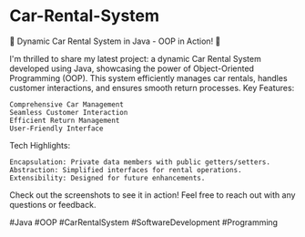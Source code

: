 # Car-Rental-System
🚗 Dynamic Car Rental System in Java - OOP in Action! 🚗

I'm thrilled to share my latest project: a dynamic Car Rental System developed using Java, showcasing the power of Object-Oriented Programming (OOP). This system efficiently manages car rentals, handles customer interactions, and ensures smooth return processes.
Key Features:

    Comprehensive Car Management
    Seamless Customer Interaction
    Efficient Return Management
    User-Friendly Interface

Tech Highlights:

    Encapsulation: Private data members with public getters/setters.
    Abstraction: Simplified interfaces for rental operations.
    Extensibility: Designed for future enhancements.

Check out the screenshots to see it in action! Feel free to reach out with any questions or feedback.

#Java #OOP #CarRentalSystem #SoftwareDevelopment #Programming
